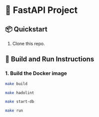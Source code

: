 # 🚀 FastAPI Project

## 📦 Quickstart

1. Clone this repo.




## 🐳 Build and Run Instructions

### 1. Build the Docker image
```bash
make build

make hadolint

make start-db

make run
